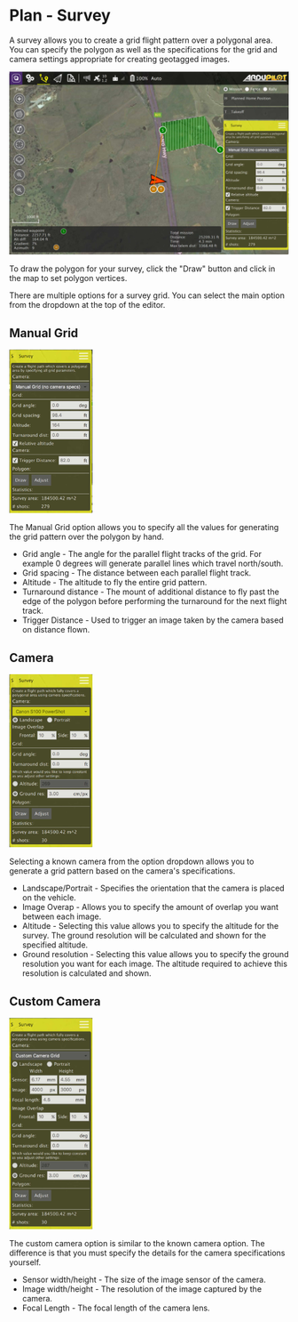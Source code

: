 # Plan - Survey

A survey allows you to create a grid flight pattern over a polygonal area. You can specify the polygon as well as the specifications for the grid and camera settings appropriate for creating geotagged images.

![](Survey.jpg)

To draw the polygon for your survey, click the "Draw" button and click in the map to set polygon vertices.

There are multiple options for a survey grid. You can select the main option from the dropdown at the top of the editor.

## Manual Grid
<img src="SurveyManual.jpg" style="width: 150px;"/>

The Manual Grid option allows you to specify all the values for generating the grid pattern over the polygon by hand. 

* Grid angle - The angle for the parallel flight tracks of the grid. For example 0 degrees will generate parallel lines which travel north/south.
* Grid spacing - The distance between each parallel flight track.
* Altitude - The altitude to fly the entire grid pattern.
* Turnaround distance - The mount of additional distance to fly past the edge of the polygon before performing the turnaround for the next flight track.
* Trigger Distance - Used to trigger an image taken by the camera based on distance flown.

## Camera
<img src="SurveyCamera.jpg" style="width: 150px;"/>

Selecting a known camera from the option dropdown allows you to generate a grid pattern based on the camera's specifications.

* Landscape/Portrait - Specifies the orientation that the camera is placed on the vehicle.
* Image Overap - Allows you to specify the amount of overlap you want between each image.
* Altitude - Selecting this value allows you to specify the altitude for the survey. The ground resolution will be calculated and shown for the specified altitude.
* Ground resolution - Selecting this value allows you to specify the ground resolution you want for each image. The altitude required to achieve this resolution is calculated and shown.

## Custom Camera
<img src="SurveyCameraCustom.jpg" style="width: 150px;"/>

The custom camera option is similar to the known camera option. The difference is that you must specify the details for the camera specifications yourself.

* Sensor width/height - The size of the image sensor of the camera.
* Image width/height - The resolution of the image captured by the camera.
* Focal Length - The focal length of the camera lens.
